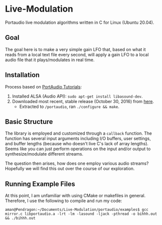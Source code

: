 # Live-Modulation

Portaudio live modulation algorithms written in C for Linux (Ubuntu 20.04).

## Goal

The goal here is to make a very simple gain LFO that, based on what it reads from a local text file every second, will apply a gain LFO to a local audio file that it plays/modulates in real time.

## Installation

Process based on [PortAudio Tutorials](http://portaudio.com/docs/v19-doxydocs/tutorial_start.html):

1. Installed ALSA (Audio API): `sudo apt-get install libasound-dev`.
2. Downloaded most recent, stable release (October 30, 2016) from [here](http://www.portaudio.com/download.html). 
	- Extracted to `/portaudio`, ran `./configure && make`. 

## Basic Structure

The library is employed and customized through a `callback` function. The function has several input arguments including I/O buffers, user settings, and buffer lengths (because who doesn't live C's lack of array lengths). Seems like you can just perform operations on the input and/or output to synthesize/modulate different streams.

The question then arises, how does one employ various audio streams? Hopefully we will find this out over the course of our exploration. 

## Running Example Files

At this point, I am unfamiliar with using CMake or makefiles in general. Therefore, I use the following to compile and run my code:

`aman@Pendragon:~/Documents/Live-Modulation/portaudio/examples$ gcc mirror.c libportaudio.a -lrt -lm -lasound -ljack -pthread -o bihhh.out && ./bihhh.out`

